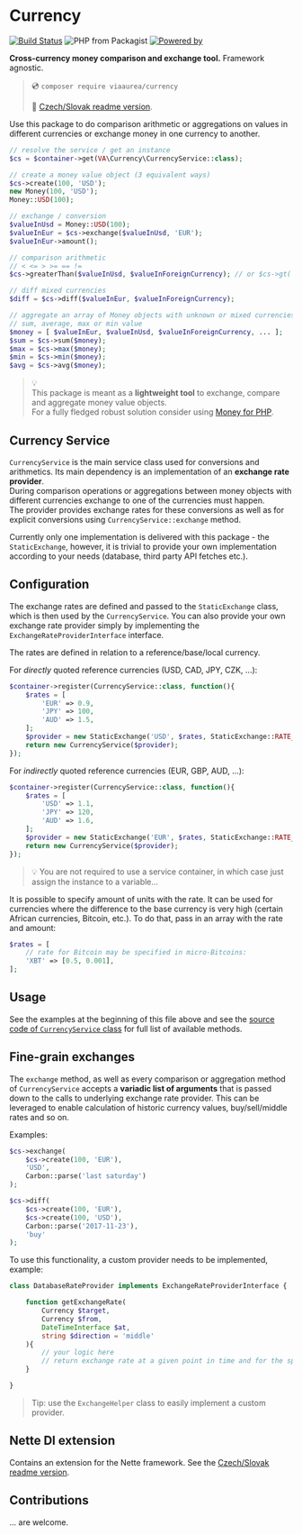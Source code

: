 # Currency

[![Build Status](https://travis-ci.org/viaaurea/currency.svg?branch=master)](https://travis-ci.org/viaaurea/currency)
![PHP from Packagist](https://img.shields.io/packagist/php-v/viaaurea/currency)
[![Powered by](https://img.shields.io/badge/by-Via%20Aurea-orange)](https://www.viaaurea.cz/)

**Cross-currency money comparison and exchange tool.** Framework agnostic.

> 💿 `composer require viaaurea/currency`
>
> 📖 [Czech/Slovak readme version](readme_cs.md).

Use this package to do comparison arithmetic or aggregations on values in different currencies or exchange money in one currency to another.

```php
// resolve the service / get an instance
$cs = $container->get(VA\Currency\CurrencyService::class);

// create a money value object (3 equivalent ways)
$cs->create(100, 'USD');
new Money(100, 'USD');
Money::USD(100);

// exchange / conversion
$valueInUsd = Money::USD(100);
$valueInEur = $cs->exchange($valueInUsd, 'EUR');
$valueInEur->amount();

// comparison arithmetic
// < <= > >= == !=
$cs->greaterThan($valueInUsd, $valueInForeignCurrency); // or $cs->gt( ... )

// diff mixed currencies
$diff = $cs->diff($valueInEur, $valueInForeignCurrency);

// aggregate an array of Money objects with unknown or mixed currencies:
// sum, average, max or min value
$money = [ $valueInEur, $valueInUsd, $valueInForeignCurrency, ... ];
$sum = $cs->sum($money);
$max = $cs->max($money);
$min = $cs->min($money);
$avg = $cs->avg($money);
```

> 💡\
> This package is meant as a **lightweight tool** to exchange, compare and aggregate money value objects.\
> For a fully fledged robust solution consider using [Money for PHP](https://moneyphp.org/en/stable/).


## Currency Service

`CurrencyService` is the main service class used for conversions and arithmetics. Its main dependency is an implementation of an **exchange rate provider**.\
During comparison operations or aggregations between money objects with different currencies exchange to one of the currencies must happen.\
The provider provides exchange rates for these conversions as well as for explicit conversions using `CurrencyService::exchange` method.

Currently only one implementation is delivered with this package - the `StaticExchange`, however, it is trivial to provide your own implementation according to your needs (database, third party API fetches etc.).


## Configuration

The exchange rates are defined and passed to the `StaticExchange` class, which is then used by the `CurrencyService`. You can also provide your own exchange rate provider simply by implementing the `ExchangeRateProviderInterface` interface.

The rates are defined in relation to a reference/base/local currency.

For _directly_ quoted reference currencies (USD, CAD, JPY, CZK, ...):
```php
$container->register(CurrencyService::class, function(){
    $rates = [
        'EUR' => 0.9,
        'JPY' => 100,
        'AUD' => 1.5,
    ];
    $provider = new StaticExchange('USD', $rates, StaticExchange::RATE_DIRECT);
    return new CurrencyService($provider);
});
```

For _indirectly_ quoted reference currencies (EUR, GBP, AUD, ...):
```php
$container->register(CurrencyService::class, function(){
    $rates = [
        'USD' => 1.1,
        'JPY' => 120,
        'AUD' => 1.6,
    ];
    $provider = new StaticExchange('EUR', $rates, StaticExchange::RATE_INDIRECT);
    return new CurrencyService($provider);
});
```

> 💡 You are not required to use a service container, in which case just assign the instance to a variable...

It is possible to specify amount of units with the rate. It can be used for currencies where the difference to the base currency is very high (certain African currencies, Bitcoin, etc.). To do that, pass in an array with the rate and amount:
```php
$rates = [
    // rate for Bitcoin may be specified in micro-Bitcoins:
    'XBT' => [0.5, 0.001],
];
```


## Usage

See the examples at the beginning of this file above and see the [source code of `CurrencyService` class](src/CurrencyService.php) for full list of available methods.


## Fine-grain exchanges

The `exchange` method, as well as every comparison or aggregation method of `CurrencyService` accepts a **variadic list of arguments** that is passed down to the calls to underlying exchange rate provider. This can be leveraged to enable calculation of historic currency values, buy/sell/middle rates and so on.

Examples:
```php
$cs->exchange(
    $cs->create(100, 'EUR'), 
    'USD', 
    Carbon::parse('last saturday')
);

$cs->diff(
    $cs->create(100, 'EUR'),
    $cs->create(100, 'USD'),
    Carbon::parse('2017-11-23'),
    'buy'
);
```

To use this functionality, a custom provider needs to be implemented, example:
```php
class DatabaseRateProvider implements ExchangeRateProviderInterface {

    function getExchangeRate(
        Currency $target, 
        Currency $from, 
        DateTimeInterface $at, 
        string $direction = 'middle'
    ){
        // your logic here
        // return exchange rate at a given point in time and for the specified direction
    }

}
```

> Tip: use the `ExchangeHelper` class to easily implement a custom provider.


## Nette DI extension

Contains an extension for the Nette framework. See the [Czech/Slovak readme version](readme_cs.md).


## Contributions

... are welcome.
